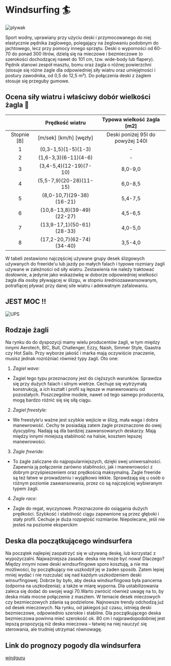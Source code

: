 # Windsurfing :surfer:
![plywak](http://www.eastofmauiboardshop.com/images/campaign/11.jpg)

Sport wodny, uprawiany przy użyciu deski i przymocowanego do niej elastycznie pędnika żaglowego, polegający na żeglowaniu podobnym do jachtowego, lecz przy pomocy innego sprzętu. Deski o wyporności od 60-70 do ponad 300 litrów, dzielą się na mieczowe i bezmieczowe (o szerokości dochodzącej nawet do 101 cm, tzw. wide-body lub flapery). Pędnik stanowi zespół masztu, bomu oraz żagla o różnej powierzchni (stosuje się różne żagle dla odpowiedniej siły wiatru oraz umiejętności i postury zawodnika, od 0,5 do 12,5 m²). Do połączenia deski z żaglem stosuje się przeguby gumowe.


## Ocena siły wiatru i właściwy dobór wielkości żagla  :raised_hands:

|               | Prędkość wiatru                   | Typowa wielkość żagla [m2]       |
| :-----------: |:--------------------------------: | :-------------------------------: |
| Stopnie [B]   |[m/sek] [km/h] [węzły]             | Deski poniżej 95l do powyżej 140l|
|   1           | (0,3-1,5)(1-5)(1-3)               |   -                              |
|   2           | (1,6-3,3)(6-11)(4-6)              |   -                              |
|   3           | (3,4-5,4)(12-19)(7-10)            | 8,0-9,0                          |
|   4           | (5,5-7,9)(20-28)(11-15)           | 6,0-8,5                          |
|   5           | (8,0-10,7)(29-38)(16-21)          | 5,4-7,5                          |
|   6           | (10,8-13,8)(39-49)(22-27)         | 4,5-6,5                          |
|   7           | (13,9-17,1)(50-61)(28-33)         | 4,0-5,0                          |
|   8           | (17,2-20,7)(62-74)(34-40)         | 3,5-4,0                          |

W tabeli zestawiono najczęściej używane grupy desek ślizgowych używanych do freeride'u lub jazdy po małych falach i typowe rozmiary żagli używane w zależności od siły wiatru. Zestawienia nie należy traktować dosłownie, a jedynie jako wskazówkę w doborze odpowiedniej wielkości żagla dla osoby pływającej w ślizgu, w stopniu średniozaawansowanym, potrafiącej pływać przy danej sile wiatru i adekwatnym zafalowaniu.

## JEST MOC !!

![UPS](https://media.giphy.com/media/cAYRqOgjncVqw/giphy.gif)

## Rodzaje żagli

Na rynku do do dyspozycji mamy wielu producentów żagli, w tym między innymi Aerotech, BIC, Bull, Challenger, Ezzy, Naish, Simmer Style, Gaastra czy Hot Sails. Przy wyborze jakość i marka mają oczywiście znaczenie, musisz jednak rozróżniać również typy żagli. Oto one:

1. *Żagiel wave:*
 - Żagiel tego typu przeznaczony jest do cięższych warunków. Sprawdza się przy dużych falach i silnym wietrze. Cechuje się wytrzymałą konstrukcją, a ich kształt i profil są lepsze w manewrowaniu od pozostałych. Poszczególne modele, nawet od tego samego producenta, mogą bardzo różnić się się siłą ciągu.

2. *Żagiel freestyle:*
 - We freestyle’u ważne jest szybkie wejście w ślizg, mała waga i dobra manewrowość. Cechy te posiadają zatem żagle przeznaczone do owej dyscypliny. Nadają są dla bardziej zaawansowanych deskarzy. Mają między innymi mniejszą stabilność na halsie, kosztem lepszej manewrowości.

3. *Żagle freeride:*
 - To żagle zaliczane do najpopularniejszych, dzięki swej uniwersalności. Zapewnia ją połączenie zarówno stabilności, jak i manewrowości z dobrym przyśpieszeniem oraz prędkością maksymalną. Żagle freeride są też łatwe w prowadzeniu i wyjątkowo lekkie. Sprawdzają się u osób o różnym poziomie zaawansowania, przez co są najczęściej wybieranym typem żagli.

4. *Żagle race:*
 - Żagle do regat, wyczynowe. Przeznaczone do osiągania dużych prędkości. Szybkość i stabilność ciągu zapewnione są przez głęboki i stały profil. Cechuje je duża rozpiętość rozmiarów. Niepolecane, jeśli nie jesteś na poziomie eksperckim

## Deska dla początkującego windsurfera

Na początek najlepiej zaopatrzyć się w używaną deskę, lub korzystać z wypożyczalni. Najważniejsza zasada: deska nie może być nowa! Dlaczego? Między innymi nowe deski windsurfingowe sporo kosztują, a nie ma możliwości, by początkujący nie uszkodził jej w żaden sposób. Zatem lepiej mniej wydać i nie rozczulać się nad każdym uszkodzeniem deski winsurfingowej.
Dobrze by było, aby deska windsurfingowa była pancerna (odporna na uszkodzenia); a także w miarę wyporna. Dla ustabilizowania zaleca się dodać do swojej wagi 70.Warto zwrócić również uwagę na to, by deska miała mocne połączenie z masztem.
W temacie desek mieczowych czy bezmieczowych zdania są podzielone. Najnowsze trendy odchodzą już od desek mieczowych. Na rynku, od jakiegoś już czasu, istnieją deski bezmieczowe, odpowiednio szerokie i stabilne. Dla początkującego deska bezmieczowa powinna mieć szerokość ok. 80 cm i najprawdopodobniej jest lepszą propozycją niż deska mieczowa – łatwiej na niej nauczyć się sterowania, ale trudniej utrzymać równowagę. 

## Link do prognozy pogody dla windsurfera
[windguru](https://www.windguru.cz/4909.com)




